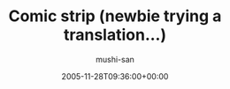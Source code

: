 ---
title: 'Comic strip (newbie trying a translation...)'
posts: 4
hash: 't449'
author: 'mushi-san'
date: 2005-11-28T09:36:00+00:00
sources:
  - http://forums.tokipona.org/viewtopic.php%3Ft=449.html
---